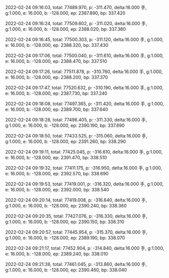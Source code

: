 2022-02-24 09:16:03, total: 77489.970, p: -311.470, delta:16.000 手, g:1.000, e: 16.000, b: -128.000, ep: 2387.890, bp: 337.420

2022-02-24 09:16:24, total: 77509.602, p: -311.020, delta:16.000 手, g:1.000, e: 16.000, b: -128.000, ep: 2388.020, bp: 337.380

2022-02-24 09:16:45, total: 77500.303, p: -311.120, delta:16.000 手, g:1.000, e: 16.000, b: -128.000, ep: 2388.320, bp: 337.430

2022-02-24 09:17:06, total: 77500.040, p: -311.610, delta:16.000 手, g:1.000, e: 16.000, b: -128.000, ep: 2388.470, bp: 337.510

2022-02-24 09:17:26, total: 77511.878, p: -310.760, delta:16.000 手, g:1.000, e: 16.000, b: -128.000, ep: 2388.200, bp: 337.370

2022-02-24 09:17:47, total: 77520.632, p: -310.190, delta:16.000 手, g:1.000, e: 16.000, b: -128.000, ep: 2387.730, bp: 337.240

2022-02-24 09:18:08, total: 77497.365, p: -311.420, delta:16.000 手, g:1.000, e: 16.000, b: -128.000, ep: 2389.700, bp: 337.640

2022-02-24 09:18:28, total: 77496.405, p: -311.330, delta:16.000 手, g:1.000, e: 16.000, b: -128.000, ep: 2390.190, bp: 337.690

2022-02-24 09:18:50, total: 77433.525, p: -315.060, delta:16.000 手, g:1.000, e: 16.000, b: -128.000, ep: 2391.260, bp: 338.290

2022-02-24 09:19:11, total: 77425.045, p: -316.610, delta:16.000 手, g:1.000, e: 16.000, b: -128.000, ep: 2391.470, bp: 338.510

2022-02-24 09:19:32, total: 77411.175, p: -316.950, delta:16.000 手, g:1.000, e: 16.000, b: -128.000, ep: 2392.570, bp: 338.690

2022-02-24 09:19:53, total: 77419.001, p: -316.320, delta:16.000 手, g:1.000, e: 16.000, b: -128.000, ep: 2392.000, bp: 338.540

2022-02-24 09:20:14, total: 77419.008, p: -316.640, delta:16.000 手, g:1.000, e: 16.000, b: -128.000, ep: 2390.240, bp: 338.360

2022-02-24 09:20:35, total: 77427.076, p: -316.330, delta:16.000 手, g:1.000, e: 16.000, b: -128.000, ep: 2390.150, bp: 338.310

2022-02-24 09:20:57, total: 77445.954, p: -315.370, delta:16.000 手, g:1.000, e: 16.000, b: -128.000, ep: 2389.190, bp: 338.070

2022-02-24 09:21:17, total: 77452.904, p: -314.840, delta:16.000 手, g:1.000, e: 16.000, b: -128.000, ep: 2389.240, bp: 338.010

2022-02-24 09:21:38, total: 77461.045, p: -313.860, delta:16.000 手, g:1.000, e: 16.000, b: -128.000, ep: 2390.460, bp: 338.040